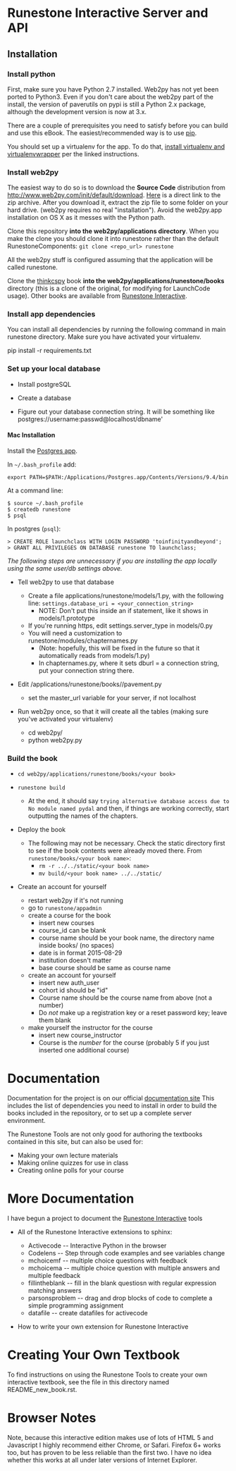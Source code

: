 # Runestone Interactive Server and API

## Installation

### Install python

First, make sure you have Python 2.7 installed.  Web2py has not yet been ported to Python3.  Even if you don't care about the web2py part of the install, the version of paverutils on pypi is still a Python 2.x package, although the development version is now at 3.x.

There are a couple of prerequisites you need to satisfy before you can build and use this
eBook. The easiest/recommended way is to use [pip](http://www.pip-installer.org/en/latest/).

You should set up a virtualenv for the app. To do that, [install virtualenv and virtualenvwrapper](http://docs.python-guide.org/en/latest/dev/virtualenvs/) per the linked instructions.

### Install web2py

The easiest way to do so is to download the **Source Code** distribution from http://www.web2py.com/init/default/download.
[Here](http://www.web2py.com/examples/static/web2py_src.zip) is a direct link to the zip archive.
After you download it, extract the zip file to some folder on your hard drive. (web2py requires no real "installation"). Avoid the web2py.app installation on OS X as it messes with the Python path.

Clone this repository **into the web2py/applications directory**. When you make the clone you should clone it into runestone rather than the default RunestoneComponents: `git clone <repo_url> runestone`

All the web2py stuff is configured assuming that the application will be called runestone.

Clone the [thinkcspy](https://github.com/chrisbay/thinkcspy.git) book **into the web2py/applications/runestone/books** directory (this is a clone of the original, for modifying for LaunchCode usage). Other books are available from [Runestone Interactive](https://github.com/RunestoneInteractive).

### Install app dependencies

You can install all dependencies by running the following command in main runestone directory. Make sure you have activated your virtualenv.

  pip install -r requirements.txt

### Set up your local database

* Install postgreSQL

* Create a database

* Figure out your database connection string. It will be something like postgres://username:passwd@localhost/dbname'

#### Mac Installation

Install the [Postgres app](http://postgresapp.com).

In `~/.bash_profile` add:

    export PATH=$PATH:/Applications/Postgres.app/Contents/Versions/9.4/bin

At a command line:

    $ source ~/.bash_profile
    $ createdb runestone
    $ psql

In postgres (`psql`):

    > CREATE ROLE launchclass WITH LOGIN PASSWORD 'toinfinityandbeyond';
    > GRANT ALL PRIVILEGES ON DATABASE runestone TO launchclass;

*The following steps are unnecessary if you are installing the app locally using the same user/db settings above.*

* Tell web2py to use that database
    * Create a file applications/runestone/models/1.py, with the following line: `settings.database_uri = <your_connection_string>`
        * NOTE: Don't put this inside an if statement, like it shows in models/1.prototype
    * If you're running https, edit settings.server_type in models/0.py
    * You will need a customization to runestone/modules/chapternames.py
        * (Note: hopefully, this will be fixed in the future so that it automatically reads from models/1.py)
        * In chapternames.py, where it sets dburl = a connection string, put your connection string there.

* Edit /applications/runestone/books/<yourbook>/pavement.py
    * set the master_url variable for your server, if not localhost

* Run web2py once, so that it will create all the tables (making sure you've activated your virtualenv)
    * cd web2py/
    * python web2py.py

### Build the book

* `cd web2py/applications/runestone/books/<your book>`

* `runestone build`

  * At the end, it should say `trying alternative database access due to  No module named pydal` and then, if things are working correctly, start outputting the names of the chapters.

* Deploy the book
    * The following may not be necessary. Check the static directory first to see if the book contents were already moved there. From `runestone/books/<your book name>`:
        * `rm -r ../../static/<your book name>`
        * `mv build/<your book name> ../../static/`

* Create an account for yourself
    * restart web2py if it's not running
    * go to `runestone/appadmin`
    * create a course for the book
        * insert new courses
        * course_id can be blank
        * course name should be your book name, the directory name inside books/ (no spaces)
        * date is in format 2015-08-29
        * institution doesn't matter
        * base course should be same as course name
    * create an account for yourself
        * insert new auth_user
        * cohort id should be "id"
        * Course name should be the course name from above (not a number)
        * Do *not* make up a registration key or a reset password key; leave them blank
    * make yourself the instructor for the course
        * insert new course_instructor
        * Course is the *number* for the course (probably 5 if you just inserted one additional course)



# Documentation

Documentation for the project is on our official [documentation site](http://docs.runestoneinteractive.org>) This includes the list of dependencies you need to install in order to build the books included in the repository, or to set up a complete server environment.

The Runestone Tools are not only good for authoring the textbooks contained in this site, but can also be used for:

* Making your own lecture materials
* Making online quizzes for use in class
* Creating online polls for your course

# More Documentation

I have begun a project to document the [Runestone Interactive](http://docs.runestoneinteractive.org/build/html/index.html) tools

* All of the Runestone Interactive extensions to sphinx:

    * Activecode -- Interactive Python in the browser
    * Codelens  -- Step through code examples and see variables change
    * mchoicemf  -- multiple choice questions with feedback
    * mchoicema  -- multiple choice question with multiple answers and multiple feedback
    * fillintheblank  -- fill in the blank questiosn with regular expression matching answers
    * parsonsproblem  -- drag and drop blocks of code to complete a simple programming assignment
    * datafile -- create datafiles for activecode

* How to write your own extension for Runestone Interactive


# Creating Your Own Textbook

To find instructions on using the Runestone Tools to create your own interactive textbook, see the file in this directory named README_new_book.rst.


# Browser Notes

Note, because this interactive edition makes use of lots of HTML 5 and Javascript I highly recommend either Chrome, or Safari.  Firefox 6+ works too, but has proven to be less reliable than the first two.  I have no idea whether this works at all under later versions of Internet Explorer.
